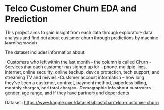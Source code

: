 
# Telco Customer Churn EDA and Prediction 

This project aims to gain insight from each data through exploratory data analysis and find out about customer churn through predictions by machine learning models. 

The dataset includes information about:

-Customers who left within the last month – the column is called Churn
-Services that each customer has signed up for – phone, multiple lines, internet, online security, online backup, device protection, tech support, and streaming TV and movies
-Customer account information – how long they’ve been a customer, contract, payment method, paperless billing, monthly charges, and total charges
-Demographic info about customers – gender, age range, and if they have partners and dependents

Dataset : https://www.kaggle.com/datasets/blastchar/telco-customer-churn 

